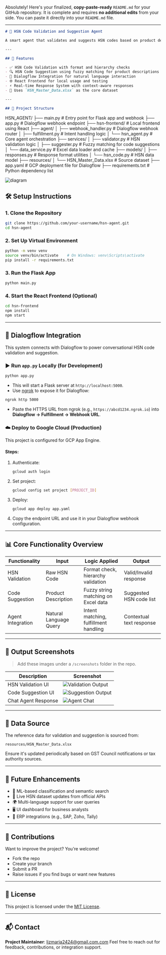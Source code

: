 Absolutely! Here's your finalized, **copy-paste-ready** `README.md` for your GitHub repository. It is complete and requires **no additional edits** from your side. You can paste it directly into your `README.md` file.

---

```markdown
# 🧠 HSN Code Validation and Suggestion Agent

A smart agent that validates and suggests HSN codes based on product descriptions using Flask, Dialogflow, and React. This system is designed to support tax compliance, B2B invoicing, and customs documentation by intelligently guiding users through accurate HSN classification.

---

## 🚀 Features

- ✅ HSN Code Validation with format and hierarchy checks
- 🔍 HSN Code Suggestion using fuzzy matching for product descriptions
- 💬 Dialogflow Integration for natural language interaction
- 🌐 React Frontend for local usage and testing
- ⚡ Real-time Response System with context-aware responses
- 🧾 Uses `HSN_Master_Data.xlsx` as the core dataset

---

## 🧩 Project Structure

```

HSN\_AGENT/
├── main.py                  # Entry point for Flask app and webhook
├── app.py                   # Dialogflow webhook endpoint
├── hsn-frontend/            # Local frontend using React
├── agent/
│   ├── webhook\_handler.py   # Dialogflow webhook router
│   ├── fulfillment.py       # Intent handling logic
│   └── hsn\_agent.py         # Core agent orchestration
├── services/
│   ├── validator.py         # HSN validation logic
│   ├── suggester.py         # Fuzzy matching for code suggestions
│   └── data\_service.py      # Excel data loader and cache
├── models/
│   ├── responses.py         # Response format utilities
│   └── hsn\_code.py          # HSN data model
├── resources/
│   └── HSN\_Master\_Data.xlsx # Source dataset
├── app.yaml                 # GCP deployment file for Dialogflow
├── requirements.txt         # Python dependency list

![diagram](https://github.com/user-attachments/assets/0fa45898-ad81-487c-8c9e-e8b1dd36543a)






## 🛠️ Setup Instructions

### 1. Clone the Repository

```bash
git clone https://github.com/your-username/hsn-agent.git
cd hsn-agent
````

### 2. Set Up Virtual Environment

```bash
python -m venv venv
source venv/bin/activate    # On Windows: venv\Scripts\activate
pip install -r requirements.txt
```

### 3. Run the Flask App

```bash
python main.py
```

### 4. Start the React Frontend (Optional)

```bash
cd hsn-frontend
npm install
npm start
```

---

## 🧠 Dialogflow Integration

This system connects with Dialogflow to power conversational HSN code validation and suggestion.

### ▶️ Run `app.py` Locally (for Development)

```bash
python app.py
```

* This will start a Flask server at `http://localhost:5000`.
* Use [ngrok](https://ngrok.com/) to expose it for Dialogflow:

```bash
ngrok http 5000
```

* Paste the HTTPS URL from ngrok (e.g., `https://abcd1234.ngrok.io`) into **Dialogflow → Fulfillment → Webhook URL**.

### ☁️ Deploy to Google Cloud (Production)

This project is configured for GCP App Engine.

#### Steps:

1. Authenticate:

   ```bash
   gcloud auth login
   ```

2. Set project:

   ```bash
   gcloud config set project [PROJECT_ID]
   ```

3. Deploy:

   ```bash
   gcloud app deploy app.yaml
   ```

4. Copy the endpoint URL and use it in your Dialogflow webhook configuration.

---

## 📊 Core Functionality Overview

| Functionality     | Input                  | Logic Applied                         | Output                   |
| ----------------- | ---------------------- | ------------------------------------- | ------------------------ |
| HSN Validation    | Raw HSN Code           | Format check, hierarchy validation    | Valid/Invalid response   |
| Code Suggestion   | Product Description    | Fuzzy string matching on Excel data   | Suggested HSN code list  |
| Agent Integration | Natural Language Query | Intent matching, fulfillment handling | Contextual text response |

---

## 📸 Output Screenshots

> Add these images under a `/screenshots` folder in the repo.

| Description         | Screenshot                                       |
| ------------------- | ------------------------------------------------ |
| HSN Validation UI   | ![Validation Output](screenshots/validation.png) |
| Code Suggestion UI  | ![Suggestion Output](screenshots/suggestion.png) |
| Chat Agent Response | ![Agent Chat](screenshots/chat.png)              |

---

## 📂 Data Source

The reference data for validation and suggestion is sourced from:

```
resources/HSN_Master_Data.xlsx
```

Ensure it's updated periodically based on GST Council notifications or tax authority sources.

---

## 🔮 Future Enhancements

* 🤖 ML-based classification and semantic search
* 🔄 Live HSN dataset updates from official APIs
* 🌍 Multi-language support for user queries
* 🖥️ UI dashboard for business analysts
* 🔗 ERP integrations (e.g., SAP, Zoho, Tally)

---

## 🤝 Contributions

Want to improve the project? You're welcome!

* Fork the repo
* Create your branch
* Submit a PR
* Raise issues if you find bugs or want new features

---

## 📄 License

This project is licensed under the [MIT License](LICENSE).

---

## 📬 Contact

**Project Maintainer**: [lizmaria2424@gmail.com.com](mailto:lizmaria2424@gmail.com)
Feel free to reach out for feedback, contributions, or integration support.

```



